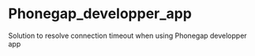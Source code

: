 # Phonegap_developper_app
Solution to resolve connection timeout when using  Phonegap developper app
